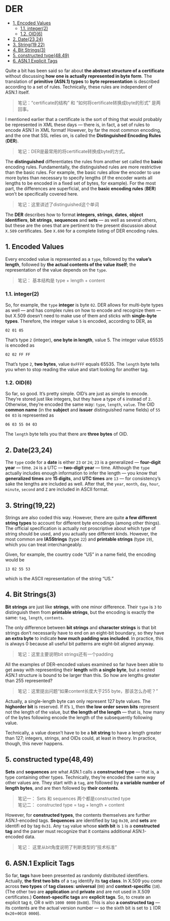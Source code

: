 # DER

<!-- TOC -->

- [1. Encoded Values](#1-encoded-values)
  - [1.1. integer(2)](#11-integer2)
  - [1.2. OID(6)](#12-oid6)
- [2. Date(23,24)](#2-date2324)
- [3. String(19,22)](#3-string1922)
- [4. Bit Strings(3)](#4-bit-strings3)
- [5. constructed type(48,49)](#5-constructed-type4849)
- [6. ASN.1 Explicit Tags](#6-asn1-explicit-tags)

<!-- /TOC -->

Quite a bit has been said so far about **the abstract structure of a certificate** without discussing **how one is actually represented in byte form**. The translation of **primitive (ASN.1) types** to **byte representation** is described according to a set of rules. Technically, these rules are independent of ASN.1 itself.

> 笔记：“certificate的结构” 和 “如何将certificate转换成byte的形式” 是两回事。

I mentioned earlier that a certificate is the sort of thing that would probably be represented in XML these days — there is, in fact, a set of rules to encode ASN.1 in XML format! However, by far the most common encoding, and the one that SSL relies on, is called the **Distinguished Encoding Rules** (**DER**).

> 笔记：DER是最常用的将certificate转换成byte的方式。

The **distinguished** differentiates the rules from another set called the **basic** encoding rules. Fundamentally, the distinguished rules are more restrictive than the basic rules. For example, the basic rules allow the encoder to use more bytes than necessary to specify lengths (if the encoder wants all lengths to be encoded in a fixed set of bytes, for example). For the most part, the differences are superficial, and the **basic encoding rules** (**BER**) won’t be specifically covered here.

> 笔记：这里讲述了distinguished这个单词

The **DER** describes how to format **integers**, **strings**, **dates**, **object identifiers**, **bit strings**, **sequences** and **sets** — as well as several others, but these are the ones that are pertinent to the present discussion about `X.509` certificates. See `X.690` for a complete listing of DER encoding rules.

## 1. Encoded Values

Every encoded value is represented as a `type`, followed by the **value’s length**, followed by **the actual contents of the value itself**; the representation of the value depends on the `type`.

> 笔记： 基本结构是 type + length + content

### 1.1. integer(2)

So, for example, the `type` **integer** is byte `02`. DER allows for multi-byte types as well — and has complex rules on how to encode and recognize them — but X.509 doesn’t need to make use of them and sticks with **single-byte types**. Therefore, the integer value `5` is encoded, according to DER, as

```text
02 01 05
```

That’s type `2` (integer), **one byte in length**, value 5. The integer value 65535 is encoded as

```text
02 02 FF FF
```

That’s type `2`, **two bytes**, value `0xFFFF` equals 65535. The `length` byte tells you when to stop reading the value and start looking for another tag.

### 1.2. OID(6)

So far, so good. It’s pretty simple. OID’s are just as simple to encode. They’re stored just like integers, but they have a type of `6` instead of `2`. Otherwise, they’re encoded the same way: `type`, `length`, `value`. The OID **common name** (in the **subject** and **issuer** distinguished name fields) of `55 04 03` is represented as

```text
06 03 55 04 03
```

The `length` byte tells you that there are **three bytes** of OID.

## 2. Date(23,24)

The `type` code for a **date** is either `23` or `24`; `23` is a generalized — **four-digit year** — time. `24` is a UTC — **two-digit year** — time. Although the `type` actually includes enough information to infer the length — you know that **generalized times** are **15 digits**, and **UTC times** are `13` — for consistency’s sake the lengths are included as well. After that, the `year`, `month`, `day`, `hour`, `minute`, `second` and `Z` are included in ASCII format.

## 3. String(19,22)

Strings are also coded this way. However, there are quite **a few different string types** to account for different byte encodings (among other things). The official specification is actually not proscriptive about which type of string should be used, and you actually see different kinds. However, the most common are **IA5Strings** (type `22`) and **printable strings** (type `19`), which you can treat interchangeably.

Given, for example, the country code “US” in a name field, the encoding would be

```text
13 02 55 53
```

which is the ASCII representation of the string “US.”

## 4. Bit Strings(3)

**Bit strings** are just like **strings**, with one minor difference. Their `type` is `3` to distinguish them from **printable strings**, but the encoding is exactly the same: `tag`, `length`, `contents`.

The only difference between **bit strings** and **character strings** is that bit strings don’t necessarily have to end on an eight-bit boundary, so they have **an extra byte** to indicate **how much padding was included**. In practice, this is always 0 because all useful bit patterns are eight-bit aligned anyway.

> 笔记：这里主要说明bit strings还有一个padding

All the examples of DER-encoded values examined so far have been able to get away with representing their **length** with **a single byte**, but a nested ASN.1 structure is bound to be larger than this. So how are lengths greater than 255 represented?

> 笔记：这里提出问题“如果content长度大于255 byte，那该怎么办呢？”

Actually, a single-length byte can only represent 127 byte values. The **highorder bit** is reserved. If it’s `1`, then **the low order seven bits** represent not the length of the value, but **the length of the length** — that is, how many of the bytes following encode the length of the subsequently following value.

Technically, a value doesn’t have to be a **bit string** to have a length greater than 127; integers, strings, and OIDs could, at least in theory. In practice, though, this never happens.

## 5. constructed type(48,49)

**Sets** and **sequences** are what ASN.1 calls a **constructed type** — that is, a type containing other types. Technically, they’re encoded the same way other values are. They start with a `tag`, are followed by **a variable number of length bytes**, and are then followed by **their contents**.

> 笔记一： Sets 和 sequences 两个都是constructed type  
> 笔记二： constructed type = tag + length + content

However, for **constructed types**, the contents themselves are further ASN.1-encoded tags. **Sequences** are identified by tag `0x30`, and **sets** are identifi ed by tag `0x31`. Any `tag` value whose **sixth bit** is `1` is a **constructed tag** and the parser must recognize that it contains additional ASN.1-encoded data.

> 笔记： 这里从bit角度说明了判断类型的“技术标准”

## 6. ASN.1 Explicit Tags

So far, **tags** have been presented as randomly distributed identifiers. Actually, **the first two bits** of a `tag` identify its **tag class**. In X.509 you come across **two types** of **tag classes**: **universal** (`00`) and **context-specific** (`10`). (The other two are **application** and **private** and are not used in X.509 certificates.) **Context-specific tags** are **explicit tags**. So, to create an explicit tag `0`, OR `0` with `1000 0000` (`0x80`). This is also **a constructed tag** — its contents are the actual version number — so the sixth bit is set to `1` (OR `0x20`=`0010 0000`).




